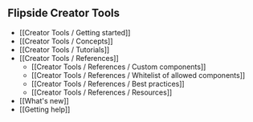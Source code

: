 ## Flipside Creator Tools

* [[Creator Tools / Getting started]]
* [[Creator Tools / Concepts]]
* [[Creator Tools / Tutorials]]
* [[Creator Tools / References]]
  * [[Creator Tools / References / Custom components]]
  * [[Creator Tools / References / Whitelist of allowed components]]
  * [[Creator Tools / References / Best practices]]
  * [[Creator Tools / References / Resources]]
* [[What's new]]
* [[Getting help]]
